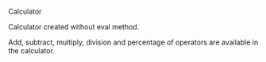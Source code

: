 Calculator

Calculator created without eval method.

Add, subtract, multiply, division and percentage of operators are available in the calculator.
